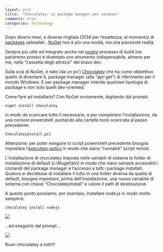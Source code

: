 ```yaml
---
layout: post
title:  "Chocolatey: un package manager per windows"
comments: true
categories: Technology
---
```



Dopo diversi mesi, e diverse migliaia (3134 per l&#8217;esattezza, al momento) di [packages](http://nuget.org/List/Packages) uploadati&#8230;[NuGet](http://nuget.codeplex.com/) non è più una novità, ma una piacevole realtà.

Sempre più utile ed integrato anche nel [nostro](http://www.codiceplastico.com) processo di build (ne parleremo presto) è diventato uno strumento indispensabile, almeno per me, nella &#8220;cassetta degli attrezzi&#8221; del bravo dev.

Sulla scia di NuGet, è nato (da un po&#8217;) [Chocolatey](http://chocolatey.org/) che ha come obbiettivo quello di diventare IL package manager (alla &#8220;apt-get&#8221;) di riferimento per il mondo Windows. E per package manager intendo qualsiasi tipologia di package e non solo quelli dev-oriented.

Come fare ad installarlo? Con NuGet ovviamente, digitando dal prompt:

```
nuget install chocolatey

```

in modo da scaricare tutto il necessario, e per completare l&#8217;installazione, da una console powershell, puntando alla cartella tools scaricata al passo precedente:

```
ChocolateyInstall.ps1

```

Attenzione: per poter eseguire lo script powershell precedente bisogna impostare l&#8217;[execution-policy](http://technet.microsoft.com/en-us/library/ee176961.aspx) in modo che siano &#8220;runnabili&#8221; script remoti.

L&#8217;installazione di chocolatey imposta nelle variabili di sistema la folder di installazione di default (c:\Nuget\bin) in modo che siano sempre accessibili i comandi del package manager e l&#8217;accesso a tutti i package installati. Qualora si decidesse di installare il tutto in una folder diversa da quella di default, bisogna impostare, prima dell&#8217;installazione, una nuova variabile di sistema con chiave &#8220;ChocolateyInstall&#8221; e valore il path di destinazione.

A questo punto possiamo, per esempio, installare node.js in modo molto semplice:

```
chocolatey install nodejs

```

![](http://melkio.codiceplastico.com/images/uploads/2011/10/NodeJs.png)

&#8230;ed eseguirlo dal prompt&#8230;

![](http://melkio.codiceplastico.com/images/uploads/2011/10/RunNode.png)

Buon chocolatey a tutti!!!

